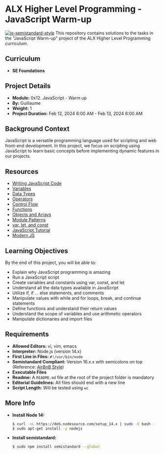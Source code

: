 # ALX Higher Level Programming - JavaScript Warm-up
[![js-semistandard-style](https://raw.githubusercontent.com/standard/semistandard/master/badge.svg)](https://github.com/standard/semistandard)
This repository contains solutions to the tasks in the "JavaScript Warm-up" project of the ALX Higher Level Programming curriculum.

## Curriculum
- **SE Foundations**

## Project Details
- **Module:** 0x12. JavaScript - Warm up
- **By:** Guillaume
- **Weight:** 1
- **Project Duration:** Feb 12, 2024 6:00 AM - Feb 13, 2024 6:00 AM

## Background Context
JavaScript is a versatile programming language used for scripting and web front-end development. In this project, we focus on scripting using JavaScript to learn basic concepts before implementing dynamic features in our projects.

## Resources
- [Writing JavaScript Code](https://developer.mozilla.org/en-US/docs/Web/JavaScript/Guide)
- [Variables](https://developer.mozilla.org/en-US/docs/Web/JavaScript/Guide/Grammar_and_Types#Declarations)
- [Data Types](https://developer.mozilla.org/en-US/docs/Web/JavaScript/Data_structures)
- [Operators](https://developer.mozilla.org/en-US/docs/Web/JavaScript/Guide/Expressions_and_Operators)
- [Control Flow](https://developer.mozilla.org/en-US/docs/Glossary/Control_flow)
- [Functions](https://developer.mozilla.org/en-US/docs/Web/JavaScript/Guide/Functions)
- [Objects and Arrays](https://developer.mozilla.org/en-US/docs/Web/JavaScript/Guide/Working_with_Objects)
- [Module Patterns](https://developer.mozilla.org/en-US/docs/Web/JavaScript/Guide/Modules)
- [var, let, and const](https://developer.mozilla.org/en-US/docs/Web/JavaScript/Reference/Statements/let)
- [JavaScript Tutorial](https://www.javascripttutorial.net/)
- [Modern JS](https://javascript.info/)

## Learning Objectives
By the end of this project, you will be able to:
- Explain why JavaScript programming is amazing
- Run a JavaScript script
- Create variables and constants using var, const, and let
- Understand all the data types available in JavaScript
- Utilize if, if ... else statements, and comments
- Manipulate values with while and for loops, break, and continue statements
- Define functions and understand their return values
- Understand the scope of variables and use arithmetic operators
- Manipulate dictionaries and import files

## Requirements
- **Allowed Editors:** vi, vim, emacs
- **Interpreter:** Node.js (version 14.x)
- **First Line in Files:** `#!/usr/bin/node`
- **Semistandard Compliant:** Version 16.x.x with semicolons on top (Reference: [AirBnB Style](https://github.com/airbnb/javascript))
- **Executable Files**
- **Readme:** A `README.md` file at the root of the project folder is mandatory
- **Editorial Guidelines:** All files should end with a new line
- **Script Length:** Will be tested using `wc`

## More Info
- **Install Node 14:**
  ```bash
  $ curl -sL https://deb.nodesource.com/setup_14.x | sudo -E bash -
  $ sudo apt-get install -y nodejs
  ```

- **Install semistandard:**
  ```bash
  $ sudo npm install semistandard --global
  ```

